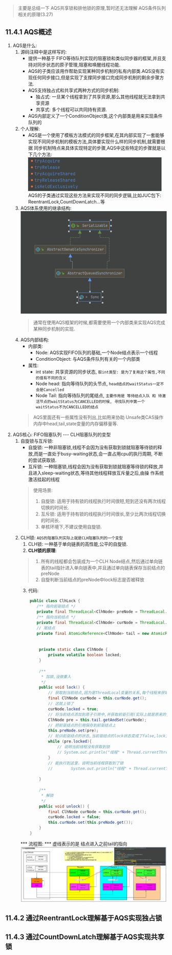 > 主要是总结一下 AQS共享锁和排他锁的原理,暂时还无法理解 AQS条件队列相关的原理(3.27)
## 11.4.1 AQS概述
1. AQS是什么:  
    1. 源码注释中是这样写的:
        - 提供一种基于 FIFO等待队列实现的阻塞锁和类似同步器的框架,并且支持对同步状态的原子管理,阻塞和唤醒线程功能.
        - AQS的子类应该用作帮助实现某种同步机制的私有内部类.AQS没有实现任何同步接口,但是实现了支撑同步接口完成同步机制的剩余步骤方法.
        - AQS支持独占式和共享式两种方式的同步机制:  
            - 独占式: 一旦某个线程拿到了共享资源,那么其他线程就无法拿到共享资源
            - 共享式: 多个线程可以共同持有资源.  
        - AQS内部定义了一个ConditionObject类,这个内部类是用来实现条件队列的
    2. 个人理解:
        - AQS是一个使用了模板方法模式的同步框架,在其内部实现了一套能够实现不同同步机制的模板方法,具体要实现什么样的同步机制,就需要根据
        同步机制特点来具体实现特定的步骤,AQS中这些特定的步骤就是以下几个方法:  
        ![AQS预留方法](../../_media/chapter11_MultiThread/4_AQS/AQS预留方法.png)  
          AQS的子类通过实现这些方法来实现不同的同步逻辑,比如JUC包下: ReentrantLock,CountDownLatch...等
    3. AQS体系使用的继承结构:  
        ![AQS使用时继承结构](../../_media/chapter11_MultiThread/4_AQS/AQS使用时的继承结构.png)  
        > 通常在使用AQS框架的时候,都需要使用一个内部类来实现AQS完成某种同步机制的实现.
    4. AQS内部结构:  
        - 内部类:
            - Node: AQS实现FIFO队列的基础,一个Node结点表示一个线程
            - ConditionObject: 与AQS条件队列有关的一个内部类
        - 属性:
            - int state: 共享资源的同步状态, `取int类型: 是为了复用这个属性,不同的值有不同的含义`
            - Node head: 指向等待队列的头节点, `head结点的waitStatus一定不会是Cancelled`
            - Node Tail: 指向等待队列的尾结点, `主要作用是 等待结点入队 和 待激活节点的waitStatus为CANCELLED的时候,
              寻找队列中第一个waitStatus不为CANCELLED的结点` 
        > AQS里面还有一些属性没有列出,比如用来协助 Unsafe类CAS操作内存中head,tail,state变量的内存偏移量等.          
2. AQS核心: FIFO阻塞队列 --- CLH阻塞队列的变型
    1. 自旋锁与互斥锁:
        - 自旋锁: 一种非阻塞锁,线程不会因为没有获取到锁就阻塞等待锁的释放,而是一直处于busy-waiting状态,会一直占用cpu的执行周期,
          不断的尝试获取锁.
        - 互斥锁: 一种阻塞锁,线程会因为没有获取到锁就阻塞等待锁的释放,并且进入sleep-waiting状态,等待其他线程释放互斥量之后,由操
          作系统激活挂起的线程
        > 使用场景: 
        > 1. 自旋锁: 适用于持有锁的线程执行时间很短,短到还没有两次线程切换的时间长.
        > 2. 互斥锁: 适用于持有锁的线程执行时间很长,至少比两次线程切换的时间长.
        > 3. 单核环境下,不建议使用自旋锁.
    2. CLH锁: `AQS的阻塞队列实际上就是CLH阻塞队列的一个变型`
        1. CLH锁: 一种基于单向链表的高性能,公平的自旋锁.
        2. **CLH锁的原理**:
        > 1. 所有的线程都会包装成为一个CLH Node结点,然后通过单向链表的tail指针进入单向链表中,并且通过单向链表保存当前结点的preNode
        > 2. 自旋判断当前结点的preNode中lock标志是否被释放
        3. 代码:
        ```java
            public class ClhLock {
               /** 指向前驱结点 */
               private final ThreadLocal<ClhNode> preNode = ThreadLocal.withInitial(ClhNode::new);
               /** 指向当前结点 */
               private final ThreadLocal<ClhNode> curNode = ThreadLocal.withInitial(ClhNode::new);
               // 尾结点
               private final AtomicReference<ClhNode> tail = new AtomicReference<>(new ClhNode());
            
            
                private static class ClhNode {
                    private volatile boolean locked;
                }
            
                /**
                 * 加锁,没做重入
                 */
                public void lock() {
                    // 获取到当前结点,因为是ThreadLocal变量的关系,每个线程来获取到的都是新的item
                    final ClhNode curNode = this.curNode.get();
                    // 这就上锁了
                    curNode.locked = true;
                    // 将当前结点添加到原子引用中,并获取前驱引用(实际上就是原来的当前结点)
                    ClhNode pre = this.tail.getAndSet(curNode);
                    // 把前驱结点的引用保存到前驱结点上
                    this.preNode.set(pre);
                    // 轮训前驱结点的状态,当前驱结点的lock状态变成了false,lock方法结束,表示当前结点的lock成功,
                    while (pre.locked){
                        // 说明当前线程没有获取到锁
                        // System.out.println("线程" + Thread.currentThread().getName() + "没能获取到锁,开始自旋等待！！！");
                    }
                    // 能执行到这里，说明当前线程获取到了锁
                    //        System.out.println("线程" + Thread.currentThread().getName() + "获取到了锁！！！");
            
                }
            
                /**
                 * 解锁
                 */
                public void unlock() {
                    final ClhNode curNode = this.curNode.get();
                    curNode.locked = false;
                    this.curNode.set(this.preNode.get());
                }
            }
        ```
       *** 流程图: ***  虚线表示的是 结点进入之前tail的指向
       ![CLH自旋锁原理](../../_media/chapter11_MultiThread/4_AQS/CLH自旋锁原理.png)
       
## 11.4.2 通过ReentrantLock理解基于AQS实现独占锁
## 11.4.3 通过CountDownLatch理解基于AQS实现共享锁